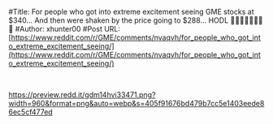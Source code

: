 #Title: For people who got into extreme excitement seeing GME stocks at $340... And then were shaken by the price going to $288... HODL 🚀🚀🚀🚀🚀🚀🚀🚀
#Author: xhunter00
#Post URL: [https://www.reddit.com/r/GME/comments/nvaqvh/for_people_who_got_into_extreme_excitement_seeing/](https://www.reddit.com/r/GME/comments/nvaqvh/for_people_who_got_into_extreme_excitement_seeing/)


&#x200B;

https://preview.redd.it/gdm14hvi33471.png?width=960&format=png&auto=webp&s=405f91676bd479b7cc5e1403eede86ec5cf477ed
